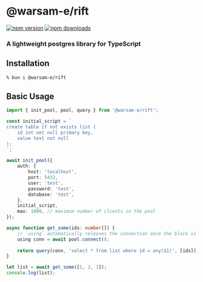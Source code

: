 # @warsam-e/rift
<a href="https://www.npmjs.com/package/@warsam-e/rift"><img src="https://img.shields.io/npm/v/@warsam-e/rift?maxAge=300" alt="npm version" /></a>
<a href="https://www.npmjs.com/package/@warsam-e/rift"><img src="https://img.shields.io/npm/dt/@warsam-e/rift.svg?maxAge=300" alt="npm downloads" /></a>

### A lightweight postgres library for TypeScript

## Installation

```zsh
% bun i @warsam-e/rift
```

## Basic Usage

```ts
import { init_pool, pool, query } from '@warsam-e/rift';

const initial_script = `
create table if not exists list (
	id int not null primary key,
	value text not null
);
`;

await init_pool({
	auth: {
		host: 'localhost',
		port: 5432,
		user: 'test',
		password: 'test',
		database: 'test',
	},
	initial_script,
	max: 1000, // maximum number of clients in the pool
});

async function get_some(ids: number[]) {
	// `using` automatically releases the connection once the block is exited
	using conn = await pool.connect(); 
	
	return query(conn, 'select * from list where id = any($1)', [ids]);
}

let list = await get_some([1, 2, 3]);
console.log(list);
```
